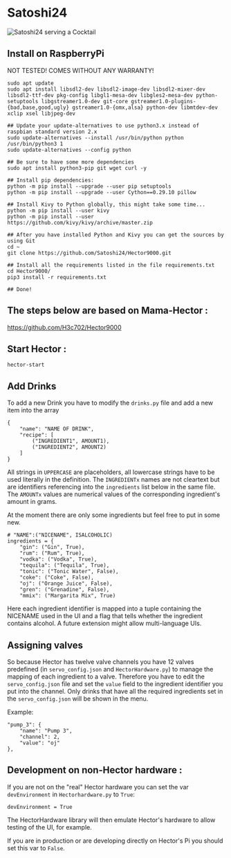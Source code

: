 Satoshi24
======================

![Satoshi24 serving a Cocktail](https://twitter.com/dergigi/status/1186296110052192256/photo/2)


Install on RaspberryPi
----
NOT TESTED! COMES WITHOUT ANY WARRANTY!

	sudo apt update
	sudo apt install libsdl2-dev libsdl2-image-dev libsdl2-mixer-dev libsdl2-ttf-dev pkg-config libgl1-mesa-dev libgles2-mesa-dev python-setuptools libgstreamer1.0-dev git-core gstreamer1.0-plugins-{bad,base,good,ugly} gstreamer1.0-{omx,alsa} python-dev libmtdev-dev xclip xsel libjpeg-dev

	## Update your update-alternatives to use python3.x instead of raspbian standard version 2.x
	sudo update-alternatives --install /usr/bin/python python /usr/bin/python3 1
	sudo update-alternatives --config python

	## Be sure to have some more dependencies
	sudo apt install python3-pip git wget curl -y

	## Install pip dependencies:
	python -m pip install --upgrade --user pip setuptools
	python -m pip install --upgrade --user Cython==0.29.10 pillow

	## Install Kivy to Python globally, this might take some time...
	python -m pip install --user kivy
	python -m pip install --user https://github.com/kivy/kivy/archive/master.zip

	## After you have installed Python and Kivy you can get the sources by using Git
	cd ~
	git clone https://github.com/Satoshi24/Hector9000.git

	## Install all the requirements listed in the file requirements.txt
	cd Hector9000/
	pip3 install -r requirements.txt

	## Done!


The steps below are based on Mama-Hector :
---
https://github.com/H3c702/Hector9000

Start Hector :
----
	hector-start
	
Add Drinks
---

To add a new Drink you have to modify the `drinks.py` file and add a new item into the array

	{
        "name": "NAME OF DRINK",
        "recipe": [
            ("INGREDIENT1", AMOUNT1),
            ("INGREDIENT2", AMOUNT2)
        ]	
    }

All strings in `UPPERCASE` are placeholders, all lowercase strings have to be used literally in the definition. The `INGREDIENTx` names are not cleartext but are identifiers referencing into the `ingredients` list below in the same file. The `AMOUNTx` values are numerical values of the corresponding ingredient's amount in grams.

At the moment there are only some ingredients but feel free to put in some new.

	# "NAME":("NICENAME", ISALCOHOLIC)
	ingredients = {
		"gin": ("Gin", True),
		"rum": ("Rum", True),
		"vodka": ("Vodka", True),
		"tequila": ("Tequila", True),
		"tonic": ("Tonic Water", False),
		"coke": ("Coke", False),
		"oj": ("Orange Juice", False),
		"gren": ("Grenadine", False),
		"mmix": ("Margarita Mix", True)

Here each ingredient identifier is mapped into a tuple containing the NICENAME used in the UI and a flag that tells whether the ingredient contains alcohol.
A future extension might allow multi-language UIs.

Assigning valves
---

So because Hector has twelve valve channels you have 12 valves predefined (in `servo_config.json` and `HectorHardware.py`) to manage the mapping of each ingredient to a valve.
Therefore you have to edit the `servo_config.json` file and set the `value` field to the ingredient identifier you put into the channel. 
Only drinks that have all the required ingredients set in the `servo_config.json` will be shown in the menu.


Example:

	"pump_3": {
		"name": "Pump 3",
		"channel": 2,
		"value": "oj"
	},



Development on non-Hector hardware :
---

If you are not on the "real" Hector hardware you can set the var `devEnvironment` in `Hectorhardware.py` to `True`:

	devEnvironment = True

The HectorHardware library will then emulate Hector's hardware to allow testing of the UI, for example.

If you are in production or are developing directly on Hector's Pi you should set this var to `False`.
